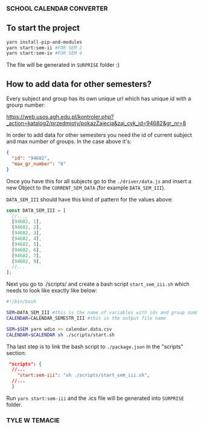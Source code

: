### SCHOOL CALENDAR CONVERTER

## To start the project

```bash
yarn install-pip-and-modules
yarn start:sem-ii #FOR SEM 2
yarn start:sem-iv #FOR SEM 4
```

The file will be generated in `SURPRISE` folder :)

## How to add data for other semesters?

Every subject and group has its own unique url which has unique id with a grourp number:

https://web.usos.agh.edu.pl/kontroler.php?_action=katalog2/przedmioty/pokazZajecia&zaj_cyk_id=94682&gr_nr=8

In order to add data for other semesters you need the id of current subject and max number of groups. In the case above it's:

```json
{
  "id": "94682",
  "max_gr_number": "8"
}
```

Once you have this for all subjects go to the `./driver/data.js` and insert a new Object to the `CURRENT_SEM_DATA` (for example `DATA_SEM_III`).

`DATA_SEM_III` should have this kind of pattern for the values above:

```js
const DATA_SEM_III = [
  //...,
  [94682, 1],
  [94682, 2],
  [94682, 3],
  [94682, 4],
  [94682, 5],
  [94682, 6],
  [94682, 7],
  [94682, 9],
  //...
];
```

Next you go to ./scripts/ and create a bash script `start_sem_iii.sh` which needs to look like exactly like below:

```bash
#!/bin/bash

SEM=DATA_SEM_III #this is the name of variables with ids and group numbers
CALENDAR=CALENDAR_SEMESTR_III #this is the output file name

SEM=$SEM yarn wdio >> calendar.data.csv
CALENDAR=$CALENDAR sh ./scripts/start.sh
```

Tha last step is to link the bash script to `./package.json` in the "scripts" section:

```json
 "scripts": {
  //...
    "start:sem-iii": "sh ./scripts/start_sem_iii.sh",
  //...
  }
```

Run `yarn start:sem-iii` and the .ics file will be generated into `SURPRISE` folder.

### TYLE W TEMACIE
